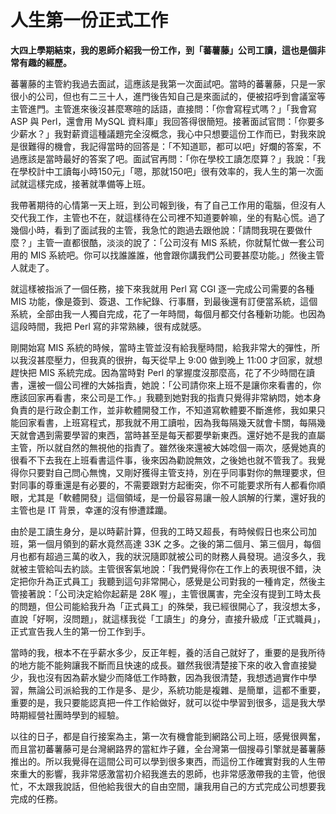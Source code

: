 # 人生第一份正式工作
**大四上學期結束，我的恩師介紹我一份工作，到「蕃薯藤」公司工讀，這也是個非常有趣的經歷。**

蕃薯藤的主管約我過去面試，這應該是我第一次面試吧。當時的蕃薯藤，只是一家很小的公司，但也有二三十人，進門後告知自己是來面試的，便被招呼到會議室等主管進門。主管進來後沒甚麼寒暄的話語，直接問：「你會寫程式嗎？」「我會寫 ASP 與 Perl，還會用 MySQL 資料庫」我回答得很簡短。接著面試官問：「你要多少薪水？」我對薪資這種議題完全沒概念，我心中只想要這份工作而已，對我來說是很難得的機會，我記得當時的回答是：「不知道耶，都可以吧」好爛的答案，不過應該是當時最好的答案了吧。面試官再問：「你在學校工讀怎麼算？」我說：「我在學校計中工讀每小時150元」「嗯，那就150吧」很有效率的，我人生的第一次面試就這樣完成，接著就準備等上班。

 我帶著期待的心情第一天上班，到公司報到後，有了自己工作用的電腦，但沒有人交代我工作，主管也不在，就這樣待在公司裡不知道要幹嘛，坐的有點心慌。過了幾個小時，看到了面試我的主管，我急忙的跑過去跟他說：「請問我現在要做什麼？」主管一直都很酷，淡淡的說了：「公司沒有 MIS 系統，你就幫忙做一套公司用的 MIS 系統吧。你可以找誰誰誰，他會跟你講我們公司要甚麼功能。」然後主管人就走了。

 就這樣被指派了一個任務，接下來我就用 Perl 寫 CGI 逐一完成公司需要的各種 MIS 功能，像是簽到、簽退、工作紀錄、行事曆，到最後還有訂便當系統，這個系統，全部由我一人獨自完成，花了一年時間，每個月都交付各種新功能。也因為這段時間，我把 Perl 寫的非常熟練，很有成就感。

 剛開始寫 MIS 系統的時候，當時主管並沒有給我壓時間，給我非常大的彈性，所以我沒甚麼壓力，但我真的很拚，每天從早上 9:00 做到晚上 11:00 才回家，就想趕快把 MIS 系統完成。因為當時對 Perl 的掌握度沒那麼高，花了不少時間在讀書，還被一個公司裡的大姊指責，她說：「公司請你來上班不是讓你來看書的，你應該回家再看書，來公司是工作。」我聽到她對我的指責只覺得非常納悶，她本身負責的是行政企劃工作，並非軟體開發工作，不知道寫軟體要不斷進修，我如果只能回家看書，上班寫程式，那我就不用工讀啦，因為我每隔幾天就會卡關，每隔幾天就會遇到需要學習的東西，當時甚至是每天都要學新東西。還好她不是我的直屬主管，所以就自然的無視他的指責了。雖然後來還被大姊唸個一兩次，感覺她真的很看不下去我在上班看書這件事，後來因為勸說無效，之後她也就不管我了。我覺得你只要對自己問心無愧，又剛好獲得主管支持，別在乎同事對你的無理要求，但對同事的尊重還是有必要的，不需要跟對方起衝突，你不可能要求所有人都看你順眼，尤其是「軟體開發」這個領域，是一份最容易讓一般人誤解的行業，還好我的主管也是 IT 背景，幸運的沒有慘遭蹂躪。

 由於是工讀生身分，是以時薪計算，但我的工時又超長，有時候假日也來公司加班，第一個月領到的薪水竟然高達 33K 之多。之後的第二個月、第三個月，每個月也都有超過三萬的收入，我的狀況隨即就被公司的財務人員發現。過沒多久，我就被主管給叫去約談。主管很客氣地說：「我們覺得你在工作上的表現很不錯，決定把你升為正式員工」我聽到這句非常開心，感覺是公司對我的一種肯定，然後主管接著說：「公司決定給你起薪是 28K 喔」，主管很厲害，完全沒有提到工時太長的問題，但公司能給我升為「正式員工」的殊榮，我已經很開心了，我沒想太多，直說「好啊，沒問題」，就這樣我從「工讀生」的身分，直接升級成「正式職員」，正式宣告我人生的第一份工作到手。

 當時的我，根本不在乎薪水多少，反正年輕，養的活自己就好了，重要的是我所待的地方能不能夠讓我不斷而且快速的成長。雖然我很清楚接下來的收入會直接變少，我也沒有因為薪水變少而降低工作時數，因為我很清楚，我想透過實作中學習，無論公司派給我的工作是多、是少，系統功能是複雜、是簡單，這都不重要，重要的是，我只要能認真把一件工作給做好，就可以從中學習到很多，這是我大學時期經營社團時學到的經驗。

 以往的日子，都是自行接案為主，第一次有機會能到網路公司上班，感覺很興奮，而且當初蕃薯藤可是台灣網路界的當紅炸子雞，全台灣第一個搜尋引擎就是蕃薯藤推出的。所以我覺得在這間公司可以學到很多東西，而這份工作確實對我的人生帶來重大的影響，我非常感激當初介紹我進去的恩師，也非常感激帶我的主管，他很忙，不太跟我說話，但他給我很大的自由空間，讓我用自己的方式完成公司想要我完成的任務。